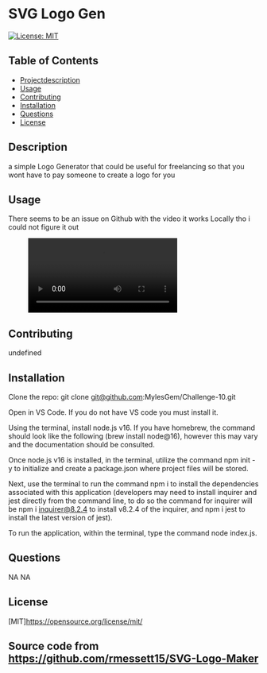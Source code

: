 
# SVG Logo Gen

[![License: MIT](https://img.shields.io/badge/License-MIT-yellow.svg)](https://opensource.org/licenses/MIT)

## Table of Contents
- [Projectdescription](#Description)
- [Usage](#Usage)
- [Contributing](#Contributing)
- [Installation](#Installation)
- [Questions](#Questions)
- [License](#License)

## Description 
a simple Logo Generator that could be useful for freelancing so that you wont have to pay someone to create a logo for you

## Usage
There seems to be an issue on Github with the video it works Locally tho i could not figure it out
<figure class="video_container">
 <video controls="true" allowfullscreen="true" allowplayback="true">
 <source src="./VIDEO/How to Run program.webm" type="video/webm">
 </video>
</figure>

## Contributing 
undefined

## Installation 
Clone the repo: git clone git@github.com:MylesGem/Challenge-10.git

Open in VS Code. If you do not have VS code you must install it.

Using the terminal, install node.js v16. If you have homebrew, the command should look like the following (brew install node@16), however this may vary and the documentation should be consulted.

Once node.js v16 is installed, in the terminal, utilize the command npm init -y to initialize and create a package.json where project files will be stored.

Next, use the terminal to run the command npm i to install the dependencies associated with this application (developers may need to install inquirer and jest directly from the command line, to do so the command for inquirer will be npm i inquirer@8.2.4 to install v8.2.4 of the inquirer, and npm i jest to install the latest version of jest).

To run the application, within the terminal, type the command node index.js.

## Questions
NA
NA

## License
[MIT]https://opensource.org/license/mit/


## Source code from https://github.com/rmessett15/SVG-Logo-Maker
